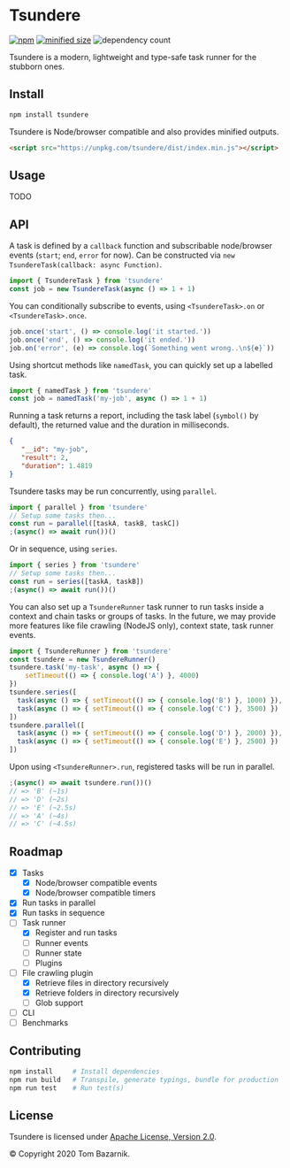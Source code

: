 # Tsundere

[![npm](https://img.shields.io/npm/v/tsundere)](https://www.npmjs.com/package/tsundere) [![minified size](https://badgen.net/bundlephobia/min/tsundere)](https://bundlephobia.com/result?p=tsundere@latest) ![dependency count](https://badgen.net/bundlephobia/dependency-count/tsundere)

Tsundere is a modern, lightweight and type-safe task runner for the stubborn ones.

## Install

```bash
npm install tsundere
```

Tsundere is Node/browser compatible and also provides minified outputs.

```html
<script src="https://unpkg.com/tsundere/dist/index.min.js"></script>
```

## Usage

TODO

## API

A task is defined by a `callback` function and subscribable node/browser events (`start`; `end`, `error` for now). Can be constructed via `new TsundereTask(callback: async Function)`.

```js
import { TsundereTask } from 'tsundere'
const job = new TsundereTask(async () => 1 + 1)
```

You can conditionally subscribe to events, using `<TsundereTask>.on` or `<TsundereTask>.once`.

```javascript
job.once('start', () => console.log('it started.'))
job.once('end', () => console.log('it ended.'))
job.on('error', (e) => console.log(`Something went wrong..\n${e}`))
```

Using shortcut methods like `namedTask`, you can quickly set up a labelled task.

```js
import { namedTask } from 'tsundere'
const job = namedTask('my-job', async () => 1 + 1)
```

Running a task returns a report, including the task label (`symbol()` by default), the returned value and the duration in milliseconds.

```json
{
   "__id": "my-job",
   "result": 2,
   "duration": 1.4819
}
```

Tsundere tasks may be run concurrently, using `parallel`.

```js
import { parallel } from 'tsundere'
// Setup some tasks then...
const run = parallel([taskA, taskB, taskC])
;(async() => await run())()
```

Or in sequence, using `series`.

```js
import { series } from 'tsundere'
// Setup some tasks then...
const run = series([taskA, taskB])
;(async() => await run())()
```

You can also set up a `TsundereRunner` task runner to run tasks inside a context and chain tasks or groups of tasks. In the future, we may provide more features like file crawling (NodeJS only), context state, task runner events.

```js
import { TsundereRunner } from 'tsundere'
const tsundere = new TsundereRunner() 
tsundere.task('my-task', async () => {
    setTimeout(() => { console.log('A') }, 4000)
})
tsundere.series([
  task(async () => { setTimeout(() => { console.log('B') }, 1000) }),
  task(async () => { setTimeout(() => { console.log('C') }, 3500) })
])
tsundere.parallel([
  task(async () => { setTimeout(() => { console.log('D') }, 2000) }),
  task(async () => { setTimeout(() => { console.log('E') }, 2500) })
])
```

Upon using `<TsundereRunner>.run`, registered tasks will be run in parallel.

```js
;(async() => await tsundere.run())()
// => 'B' (~1s)
// => 'D' (~2s)
// => 'E' (~2.5s)
// => 'A' (~4s)
// => 'C' (~4.5s)
```

## Roadmap

- [x] Tasks
  - [x] Node/browser compatible events
  - [x] Node/browser compatible timers
- [x] Run tasks in parallel
- [x] Run tasks in sequence
- [ ] Task runner
  - [x] Register and run tasks
  - [ ] Runner events
  - [ ] Runner state
  - [ ] Plugins
- [ ] File crawling plugin
  - [x] Retrieve files in directory recursively
  - [x] Retrieve folders in directory recursively
  - [ ] Glob support
- [ ] CLI
- [ ] Benchmarks

## Contributing

```bash
npm install     # Install dependencies
npm run build   # Transpile, generate typings, bundle for production
npm run test    # Run test(s)
```

## License

Tsundere is licensed under [Apache License, Version 2.0](https://www.apache.org/licenses/LICENSE-2.0).

© Copyright 2020 Tom Bazarnik.

